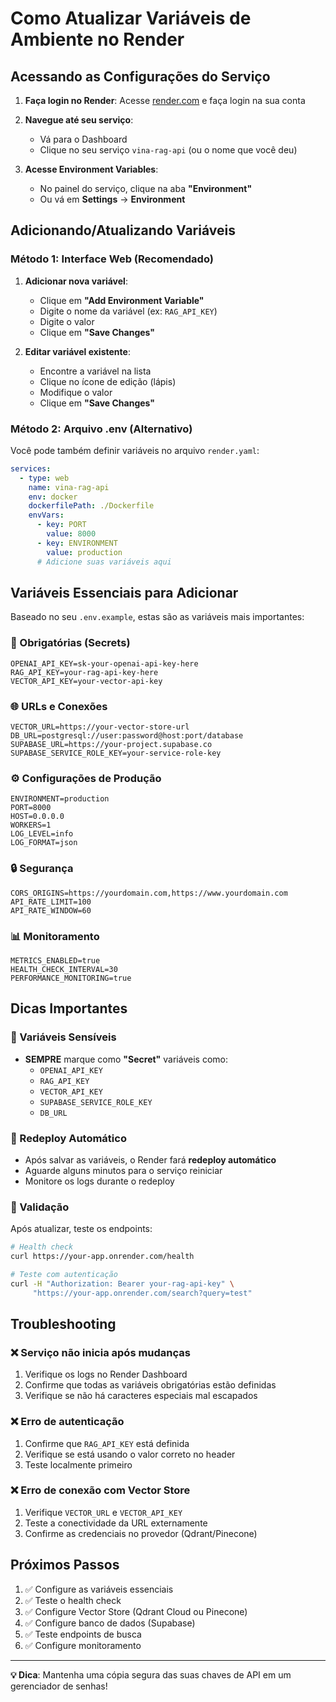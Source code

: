 # Como Atualizar Variáveis de Ambiente no Render

## Acessando as Configurações do Serviço

1. **Faça login no Render**: Acesse [render.com](https://render.com) e faça login na sua conta

2. **Navegue até seu serviço**: 
   - Vá para o Dashboard
   - Clique no seu serviço `vina-rag-api` (ou o nome que você deu)

3. **Acesse Environment Variables**:
   - No painel do serviço, clique na aba **"Environment"**
   - Ou vá em **Settings** → **Environment**

## Adicionando/Atualizando Variáveis

### Método 1: Interface Web (Recomendado)

1. **Adicionar nova variável**:
   - Clique em **"Add Environment Variable"**
   - Digite o nome da variável (ex: `RAG_API_KEY`)
   - Digite o valor
   - Clique em **"Save Changes"**

2. **Editar variável existente**:
   - Encontre a variável na lista
   - Clique no ícone de edição (lápis)
   - Modifique o valor
   - Clique em **"Save Changes"**

### Método 2: Arquivo .env (Alternativo)

Você pode também definir variáveis no arquivo `render.yaml`:

```yaml
services:
  - type: web
    name: vina-rag-api
    env: docker
    dockerfilePath: ./Dockerfile
    envVars:
      - key: PORT
        value: 8000
      - key: ENVIRONMENT
        value: production
      # Adicione suas variáveis aqui
```

## Variáveis Essenciais para Adicionar

Baseado no seu `.env.example`, estas são as variáveis mais importantes:

### 🔑 Obrigatórias (Secrets)
```
OPENAI_API_KEY=sk-your-openai-api-key-here
RAG_API_KEY=your-rag-api-key-here
VECTOR_API_KEY=your-vector-api-key
```

### 🌐 URLs e Conexões
```
VECTOR_URL=https://your-vector-store-url
DB_URL=postgresql://user:password@host:port/database
SUPABASE_URL=https://your-project.supabase.co
SUPABASE_SERVICE_ROLE_KEY=your-service-role-key
```

### ⚙️ Configurações de Produção
```
ENVIRONMENT=production
PORT=8000
HOST=0.0.0.0
WORKERS=1
LOG_LEVEL=info
LOG_FORMAT=json
```

### 🔒 Segurança
```
CORS_ORIGINS=https://yourdomain.com,https://www.yourdomain.com
API_RATE_LIMIT=100
API_RATE_WINDOW=60
```

### 📊 Monitoramento
```
METRICS_ENABLED=true
HEALTH_CHECK_INTERVAL=30
PERFORMANCE_MONITORING=true
```

## Dicas Importantes

### 🔐 Variáveis Sensíveis
- **SEMPRE** marque como **"Secret"** variáveis como:
  - `OPENAI_API_KEY`
  - `RAG_API_KEY`
  - `VECTOR_API_KEY`
  - `SUPABASE_SERVICE_ROLE_KEY`
  - `DB_URL`

### 🔄 Redeploy Automático
- Após salvar as variáveis, o Render fará **redeploy automático**
- Aguarde alguns minutos para o serviço reiniciar
- Monitore os logs durante o redeploy

### 📝 Validação
Após atualizar, teste os endpoints:
```bash
# Health check
curl https://your-app.onrender.com/health

# Teste com autenticação
curl -H "Authorization: Bearer your-rag-api-key" \
     "https://your-app.onrender.com/search?query=test"
```

## Troubleshooting

### ❌ Serviço não inicia após mudanças
1. Verifique os logs no Render Dashboard
2. Confirme que todas as variáveis obrigatórias estão definidas
3. Verifique se não há caracteres especiais mal escapados

### ❌ Erro de autenticação
1. Confirme que `RAG_API_KEY` está definida
2. Verifique se está usando o valor correto no header
3. Teste localmente primeiro

### ❌ Erro de conexão com Vector Store
1. Verifique `VECTOR_URL` e `VECTOR_API_KEY`
2. Teste a conectividade da URL externamente
3. Confirme as credenciais no provedor (Qdrant/Pinecone)

## Próximos Passos

1. ✅ Configure as variáveis essenciais
2. ✅ Teste o health check
3. ✅ Configure Vector Store (Qdrant Cloud ou Pinecone)
4. ✅ Configure banco de dados (Supabase)
5. ✅ Teste endpoints de busca
6. ✅ Configure monitoramento

---

**💡 Dica**: Mantenha uma cópia segura das suas chaves de API em um gerenciador de senhas!